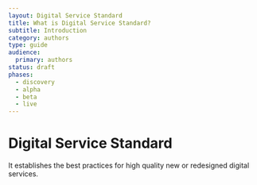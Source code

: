 ```yaml
---
layout: Digital Service Standard
title: What is Digital Service Standard?
subtitle: Introduction 
category: authors
type: guide
audience:
  primary: authors
status: draft
phases:
  - discovery
  - alpha
  - beta
  - live
---
```

# Digital Service Standard

It establishes the best practices for high quality new or redesigned digital services. 
